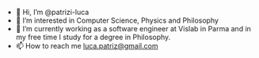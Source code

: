 - 👋 Hi, I’m @patrizi-luca
- 👀 I’m interested in Computer Science, Physics and Philosophy
- 🌱 I’m currently working as a software engineer at Vislab in Parma and in my free time I study for a degree in Philosophy.
- 📫 How to reach me luca.patriz@gmail.com

<!---
patrizi-luca/patrizi-luca is a ✨ special ✨ repository because its `README.md` (this file) appears on your GitHub profile.
You can click the Preview link to take a look at your changes.
--->

